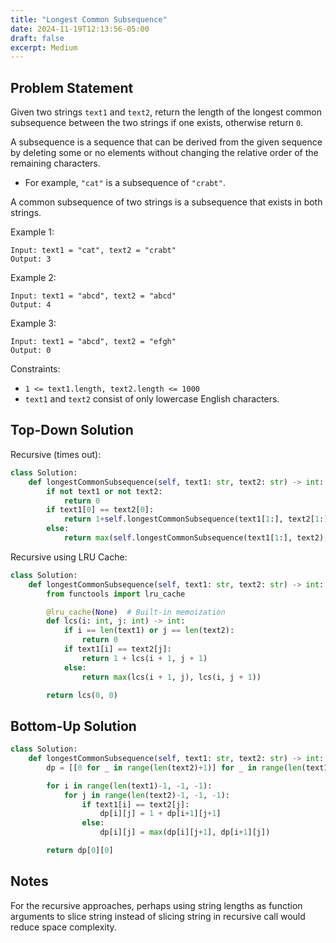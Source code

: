 ```yaml
---
title: "Longest Common Subsequence"
date: 2024-11-19T12:13:56-05:00
draft: false
excerpt: Medium
---
```


## Problem Statement

Given two strings `text1` and `text2`, return the length of the longest common subsequence between the two strings if one exists, otherwise return `0`.

A subsequence is a sequence that can be derived from the given sequence by deleting some or no elements without changing the relative order of the remaining characters.

- For example, `"cat"` is a subsequence of `"crabt"`.

A common subsequence of two strings is a subsequence that exists in both strings.

Example 1:

```text
Input: text1 = "cat", text2 = "crabt" 
Output: 3 
```

Example 2:

```text
Input: text1 = "abcd", text2 = "abcd"
Output: 4
```

Example 3:

```text
Input: text1 = "abcd", text2 = "efgh"
Output: 0
```

Constraints:

- `1 <= text1.length, text2.length <= 1000`
- `text1` and `text2` consist of only lowercase English characters.

## Top-Down Solution

Recursive (times out):

```python
class Solution:
    def longestCommonSubsequence(self, text1: str, text2: str) -> int:
        if not text1 or not text2:
            return 0
        if text1[0] == text2[0]:
            return 1+self.longestCommonSubsequence(text1[1:], text2[1:])
        else:
            return max(self.longestCommonSubsequence(text1[1:], text2), self.longestCommonSubsequence(text1, text2[1:]))
```

Recursive using LRU Cache:

```python
class Solution:
    def longestCommonSubsequence(self, text1: str, text2: str) -> int:
        from functools import lru_cache

        @lru_cache(None)  # Built-in memoization
        def lcs(i: int, j: int) -> int:
            if i == len(text1) or j == len(text2):
                return 0
            if text1[i] == text2[j]:
                return 1 + lcs(i + 1, j + 1)
            else:
                return max(lcs(i + 1, j), lcs(i, j + 1))

        return lcs(0, 0)
```

## Bottom-Up Solution

```python
class Solution:
    def longestCommonSubsequence(self, text1: str, text2: str) -> int:
        dp = [[0 for _ in range(len(text2)+1)] for _ in range(len(text1)+1)]

        for i in range(len(text1)-1, -1, -1):
            for j in range(len(text2)-1, -1, -1):
                if text1[i] == text2[j]:
                    dp[i][j] = 1 + dp[i+1][j+1]
                else:
                    dp[i][j] = max(dp[i][j+1], dp[i+1][j])

        return dp[0][0]
```

## Notes

For the recursive approaches, perhaps using string lengths as function arguments to slice string instead of slicing string in recursive call would reduce space complexity.